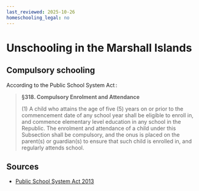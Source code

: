 ```yaml
---
last_reviewed: 2025-10-26
homeschooling_legal: no
---
```

# Unschooling in the Marshall Islands

## Compulsory schooling

According to the Public School System Act :

> **§318. Compulsory Enrolment and Attendance**
> 
> (1) A child who attains the age of five (5) years on or prior to the commencement date of any school year shall be eligible to enroll in, and commence elementary level education in any school in the Republic. The enrolment and attendance of a child under this Subsection shall be compulsory, and the onus is placed on the parent(s) or guardian(s) to ensure that such child is enrolled in, and regularly attends school.

## Sources

- [Public School System Act 2013](https://rmiparliament.org/cms/images/LEGISLATION/PRINCIPAL/2013/2013-0023/2013-0023_1.pdf)
